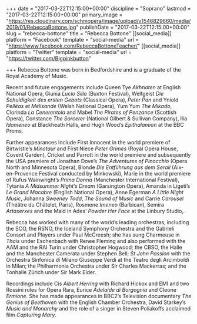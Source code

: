 +++
date = "2017-03-22T12:15:00+00:00"
discipline = "Soprano"
lastmod = "2017-03-22T12:15:00+00:00"
primary_image = "https://res.cloudinary.com/schmopera/image/upload/v1546829660/media/2019/01/RebeccaBottone.jpg"
publishDate = "2017-03-22T12:15:00+00:00"
slug = "rebecca-bottone"
title = "Rebecca Bottone"
[[social_media]]
platform = "Facebook"
template = "social-media"
url = "https://www.facebook.com/RebeccaBottoneTeacher/"
[[social_media]]
platform = "Twitter"
template = "social-media"
url = "https://twitter.com/Bigpinkbutton"

+++
Rebecca Bottone was born in Bedfordshire and is a graduate of the Royal Academy of Music. 

Recent and future engagements include Queen Tye *Akhnaten* at English National Opera‚ Giunia *Lucio Silla* (Buxton Festival)‚ Weltgeist *Die Schuldigkeit des ersten Gebots* (Classical Opera)‚ *Peter Pan* and Yniold *Pelléas et Mélisande* (Welsh National Opera)‚ Yum Yum *The Mikado*‚ Clorinda *La Cenerentola* and Mabel *The Pirates of Penzance* (Scottish Opera)‚ Constance *The Sorcerer* (National Gilbert & Sullivan Company)‚ Ilia *Idomeneo* at Blackheath Halls‚ and Hugh Wood’s *Epithalamion* at the BBC Proms.

Further appearances include First Innocent in the world premiere of Birtwistle’s *Minotaur* and First Niece *Peter Grimes* (Royal Opera House‚ Covent Garden)‚ Cricket and Parrott in the world premiere and subsequently the USA premiere of Jonathan Dove’s *The Adventures of Pinocchio* (Opera North and Minnesota Opera)‚ Blonde *Die Entführung aus dem Serail* (Aix-en-Provence Festival conducted by Minkowski)‚ Marie in the world premiere of Rufus Wainwright’s *Prima Donna* (Manchester International Festival)‚ Tytania *A Midsummer Night’s Dream* (Garsington Opera)‚ Amanda in Ligeti’s *Le Grand Macabre* (English National Opera)‚ Anne Egerman *A Little Night Music*‚ Johanna *Sweeney Todd*‚ *The Sound of Music* and Carrie *Carousel* (Théâtre du Châtelet‚ Paris)‚ Rosmene *Imeneo* (Barbican)‚ Semira *Artaxerxes* and the Maid in Ades’ *Powder Her Face* at the Linbury Studio‚. 

Rebecca has worked with many of the world’s leading orchestras‚ including the SCO‚ the RSNO‚ the Iceland Symphony Orchestra and the Gabrieli Consort and Players under Paul McCreesh; she has sung Charmeuse in *Thais* under Eschenbach with Renee Fleming and also performed with the AAM and the RAI Turin under Christopher Hogwood; the CBSO‚ the Halle and the Manchester Camerata under Stephen Bell; *St John Passion* with the Orchestra Sinfonica di Milano Giuseppe Verdi at the Teatro degli Arcimboldi in Milan; the Philharmonia Orchestra under Sir Charles Mackerras; and the Tonhalle Zürich under Sir Mark Elder. 

Recordings include Cis *Albert Herring* with Richard Hickox and EMI and two Rossini roles for Opera Rara‚ Eurice *Adelaide di Borgognia* and Cleone *Ermione*. She has made appearances in BBC2’s Television documentary *The Genius of Beethoven* with the English Chamber Orchestra‚ David Starkey’s *Music and Monarchy* and the role of a singer in Steven Poliakoffs acclaimed film *Capturing Mary*.